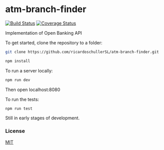 # atm-branch-finder 

[![Build Status](https://circleci.com/gh/ricardoschullerSL/atm-branch-finder.svg?style=shield)](https://circleci.com/gh/ricardoschullerSL/atm-branch-finder.svg?style=shield)
[![Coverage Status](https://coveralls.io/repos/github/ricardoschullerSL/atm-branch-finder/badge.svg?branch=master)](https://coveralls.io/github/ricardoschullerSL/atm-branch-finder?branch=master)

Implementation of Open Banking API

To get started, clone the repository to a folder:
```bash
git clone https://github.com/ricardoschullerSL/atm-branch-finder.git

npm install
```

To run a server locally: 
```bash
npm run dev
```

Then open localhost:8080

To run the tests:
```bash
npm run test
```
Still in early stages of development. 

### License

[MIT](/LICENSE.md)

